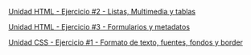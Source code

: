 [Unidad HTML - Ejercicio #2 - Listas, Multimedia y tablas](actividad2.html)

[Unidad HTML - Ejercicio #3 - Formularios y metadatos](actividad3.html)

[Unidad CSS - Ejercicio #1 - Formato de texto, fuentes, fondos y border](actividad4.html)
